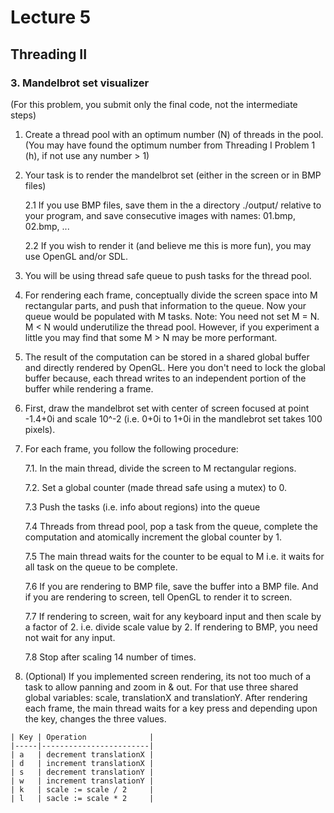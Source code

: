 # Lecture 5
## Threading II
### 3. Mandelbrot set visualizer
(For this problem, you submit only the final code, not the intermediate steps)

1. Create a thread pool with an optimum number (N) of threads in the pool. (You may have found the optimum number from Threading I Problem 1 (h), if not use any number > 1)
2. Your task is to render the mandelbrot set (either in the screen or in BMP files)

   2.1 If you use BMP files, save them in the a directory ./output/ relative to your program, and save consecutive images with names: 01.bmp, 02.bmp, ...

   2.2 If you wish to render it (and believe me this is more fun), you may use OpenGL and/or SDL.

3. You will be using thread safe queue to push tasks for the thread pool.
4. For rendering each frame, conceptually divide the screen space into M rectangular parts, and push that information to the queue. Now your queue would be populated with M tasks.
Note: You need not set M = N. M < N would underutilize the thread pool. However, if you experiment a little you may find that some M > N may be more performant.
5. The result of the computation can be stored in a shared global buffer and directly rendered by OpenGL. Here you don't need to lock the global buffer because, each thread writes to an independent portion of the buffer while rendering a frame.
6. First, draw the mandelbrot set with center of screen focused at point -1.4+0i and scale 10^-2 (i.e. 0+0i to 1+0i in the mandlebrot set takes 100 pixels).
7. For each frame, you follow the following procedure:

   7.1. In the main thread, divide the screen to M rectangular regions.

   7.2. Set a global counter (made thread safe using a mutex) to 0.

   7.3 Push the tasks (i.e. info about regions) into the queue

   7.4 Threads from thread pool, pop a task from the queue, complete the computation and atomically increment the global counter by 1.

   7.5 The main thread waits for the counter to be equal to M i.e. it waits for all task on the queue to be complete.

   7.6 If you are rendering to BMP file, save the buffer into a BMP file. And if you are rendering to screen, tell OpenGL to render it to screen.

   7.7 If rendering to screen, wait for any keyboard input and then scale by a factor of 2. i.e. divide scale value by 2. If rendering to BMP, you need not wait for any input.

   7.8 Stop after scaling 14 number of times.

8. (Optional) If you implemented screen rendering, its not too much of a task to allow panning and zoom in & out. For that use three shared global variables: scale, translationX and translationY. After rendering each frame, the main thread waits for a key press and depending upon the key, changes the three values.
```
| Key | Operation              |
|-----|------------------------|
| a   | decrement translationX |
| d   | increment translationX |
| s   | decrement translationY |
| w   | increment translationY |
| k   | scale := scale / 2     |
| l   | sacle := scale * 2     |
```
